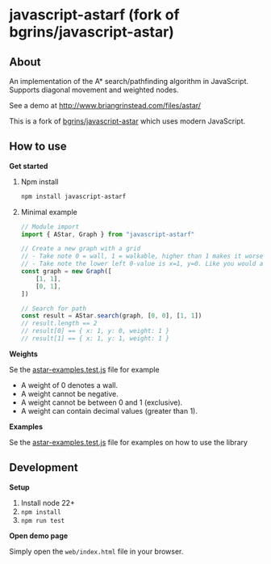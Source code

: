 # javascript-astarf (fork of bgrins/javascript-astar)

## About

An implementation of the A* search/pathfinding algorithm in JavaScript. Supports diagonal movement and weighted nodes.

See a demo at http://www.briangrinstead.com/files/astar/

This is a fork of [bgrins/javascript-astar](https://github.com/bgrins/javascript-astar) which uses modern JavaScript.


## How to use

**Get started**

1. Npm install
   ```bash
   npm install javascript-astarf
   ```
2. Minimal example
    ```javascript
    // Module import
    import { AStar, Graph } from "javascript-astarf"
    
    // Create a new graph with a grid
    // - Take note 0 = wall, 1 = walkable, higher than 1 makes it worse
    // - Take note the lower left 0-value is x=1, y=0. Like you would access a 2d array[x][y].
    const graph = new Graph([
        [1, 1],
        [0, 1],
    ])
    
    // Search for path
    const result = AStar.search(graph, [0, 0], [1, 1])
    // result.length == 2
    // result[0] == { x: 1, y: 0, weight: 1 }
    // result[1] == { x: 1, y: 1, weight: 1 }
    ```


**Weights**

Se the [astar-examples.test.js](./test/astar-examples.test.js) file for example

* A weight of 0 denotes a wall.
* A weight cannot be negative.
* A weight cannot be between 0 and 1 (exclusive).
* A weight can contain decimal values (greater than 1).


**Examples**

Se the [astar-examples.test.js](./test/astar-examples.test.js) file for examples on how to use the library


## Development

**Setup**

1. Install node 22+
2. `npm install`
3. `npm run test`

**Open demo page**

Simply open the `web/index.html` file in your browser.
